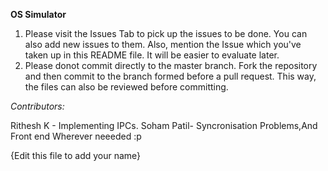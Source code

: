 **OS Simulator**

1) Please visit the Issues Tab to pick up the issues to be done. You can also add new issues to them. Also, mention the Issue which you've taken up in this README file. It will be easier to evaluate later.
2) Please donot commit directly to the master branch. Fork the repository and then commit to the branch formed before a pull request. This way, the files can also be reviewed before committing.

*Contributors:*

Rithesh K - Implementing IPCs.
Soham Patil- Syncronisation Problems,And Front end Wherever neeeded :p

{Edit this file to add your name}
